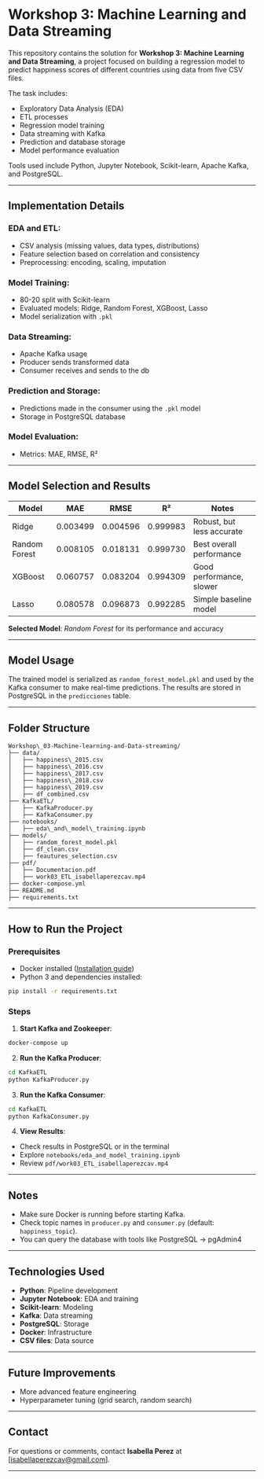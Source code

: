 # Workshop 3: Machine Learning and Data Streaming


This repository contains the solution for **Workshop 3: Machine Learning and Data Streaming**, a project focused on building a regression model to predict happiness scores of different countries using data from five CSV files.

The task includes:

* Exploratory Data Analysis (EDA)
* ETL processes
* Regression model training
* Data streaming with Kafka
* Prediction and database storage
* Model performance evaluation

Tools used include Python, Jupyter Notebook, Scikit-learn, Apache Kafka, and PostgreSQL.

---

## Implementation Details

### EDA and ETL:

* CSV analysis (missing values, data types, distributions)
* Feature selection based on correlation and consistency
* Preprocessing: encoding, scaling, imputation

### Model Training:

* 80-20 split with Scikit-learn
* Evaluated models: Ridge, Random Forest, XGBoost, Lasso
* Model serialization with `.pkl`

### Data Streaming:

* Apache Kafka usage
* Producer sends transformed data
* Consumer receives and sends to the db

### Prediction and Storage:

* Predictions made in the consumer using the `.pkl` model
* Storage in PostgreSQL database

### Model Evaluation:

* Metrics: MAE, RMSE, R²

---

## Model Selection and Results

| Model         | MAE      | RMSE     | R²       | Notes                     |
| ------------- | -------- | -------- | -------- | ------------------------- |
| Ridge         | 0.003499 | 0.004596 | 0.999983 | Robust, but less accurate |
| Random Forest | 0.008105 | 0.018131 | 0.999730 | Best overall performance  |
| XGBoost       | 0.060757 | 0.083204 | 0.994309 | Good performance, slower  |
| Lasso         | 0.080578 | 0.096873 | 0.992285 | Simple baseline model     |

**Selected Model**: *Random Forest* for its performance and accuracy

---

## Model Usage

The trained model is serialized as `random_forest_model.pkl` and used by the Kafka consumer to make real-time predictions. The results are stored in PostgreSQL in the `predicciones` table.

---

## Folder Structure

```
Workshop\_03-Machine-learning-and-Data-streaming/
├── data/
│   ├── happiness\_2015.csv
│   ├── happiness\_2016.csv
│   ├── happiness\_2017.csv
│   ├── happiness\_2018.csv
│   ├── happiness\_2019.csv
│   ├── df_combined.csv
├── KafkaETL/
│   ├── KafkaProducer.py
│   ├── KafkaConsumer.py
├── notebooks/
│   ├── eda\_and\_model\_training.ipynb
├── models/
│   ├── random_forest_model.pkl
│   ├── df_clean.csv
│   ├── feautures_selection.csv
├── pdf/
│   ├── Documentacion.pdf
│   ├── work03_ETL_isabellaperezcav.mp4
├── docker-compose.yml
├── README.md
├── requirements.txt
```

---

## How to Run the Project

### Prerequisites

* Docker installed ([Installation guide](https://docs.docker.com/get-docker/))
* Python 3 and dependencies installed:

```bash
pip install -r requirements.txt
```

### Steps

1. **Start Kafka and Zookeeper**:

```bash
docker-compose up
```

2. **Run the Kafka Producer**:

```bash
cd KafkaETL
python KafkaProducer.py
```

3. **Run the Kafka Consumer**:

```bash
cd KafkaETL
python KafkaConsumer.py
```

4. **View Results**:

* Check results in PostgreSQL or in the terminal
* Explore `notebooks/eda_and_model_training.ipynb`
* Review `pdf/work03_ETL_isabellaperezcav.mp4`

---

## Notes

* Make sure Docker is running before starting Kafka.
* Check topic names in `producer.py` and `consumer.py` (default: `happiness_topic`).
* You can query the database with tools like PostgreSQL -> pgAdmin4

---

## Technologies Used

* **Python**: Pipeline development
* **Jupyter Notebook**: EDA and training
* **Scikit-learn**: Modeling
* **Kafka**: Data streaming
* **PostgreSQL**: Storage
* **Docker**: Infrastructure
* **CSV files**: Data source

---

## Future Improvements

* More advanced feature engineering
* Hyperparameter tuning (grid search, random search)

---

## Contact

For questions or comments, contact **Isabella Perez** at \[[isabellaperezcav@gmail.com](mailto:isabellaperezcav@gmail.com)].

---
